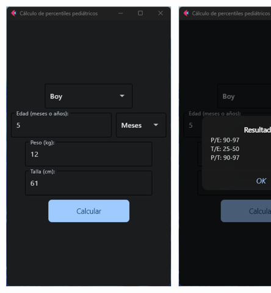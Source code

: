 <div style="display: flex; justify-content: center; align-items: center; height: 100vh; width: 100vw;">
  <img src="assets/Screenshot 1.png" alt="Screenshot 1.png" style="width: 45%; margin: 0 10px;">
  <img src="assets/Screenshot 2.png" alt="Screenshot 1.png" style="width: 45%; margin: 0 10px;">
</div>

# Getting Started with Pediatric Percentile Calculator
 
## 🌃 Features
This code is a calculator for pediatric percentiles, specifically for the weight-for-age, height-for-age, and weight-for-height percentiles. It takes in the child's sex, age (in months or years), height, and weight as inputs and returns the corresponding percentile values.
## 🪶 Notes
1. The calculator uses the WHO child growth standards to calculate the percentiles.
2. The age input can be in months or years, but it must be consistent (i.e. all months or all years).
3. The height and weight inputs must be in centimeters and kilograms, respectively (this feature may be updated in the future).

## 📜⬇️ Installation Guide

### 1. Clone the repository
```
git clone https://github.com/menendev/pediatric_percentile_calculator.git
```
### 2. 📖 Install dependencies
```
cd pediatric_percentile_calculator
pip install -r requirements.txt
```

### 3. 🚀 Run the application
```
python main.py
```
# 👥 Contributing
 Contributions are welcome! Fork the repository and submit a pull request. :)

